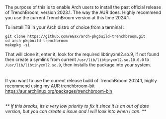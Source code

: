 The purpose of this is to enable Arch users to install the past official release of TrenchBroom, version 2023.1. The way the AUR does. Highly recommend you use the current TrenchBroom version at this time 2024.1.<br>

To install TB in your Arch distro of choice from a terminal :

`git clone https://github.com/eGax/arch-pkgbuild-trenchbroom.git`<br>
`cd arch-pkgbuild-trenchbroom`<br>
`makepkg -si`<br>


That will clone it, enter it, look for the required libtinyxml2.so.9, if not found then create a symlink from current `/usr/lib/libtinyxml2.so.10.0.0` to `/usr/lib/libtinyxml2.so.9`, then installs the package into your system.<br>
<br>
<br>
If you want to use the current release build of TrenchBroom 2024.1, highly recommend using my AUR trenchbroom-bit https://aur.archlinux.org/packages/trenchbroom-bin<br><br>

<i>** If this breaks, its a very low priority to fix it since it is an out of date version, but you can create a issue and I will look into when I can. **</i>
